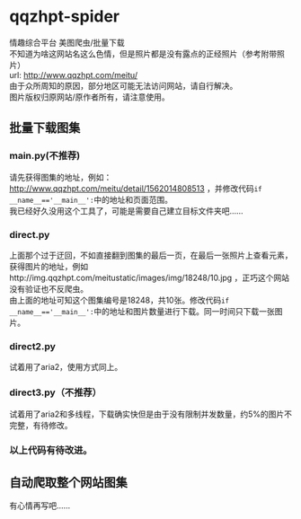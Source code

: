 # qqzhpt-spider
 情趣综合平台 美图爬虫/批量下载   
不知道为啥这网站名这么色情，但是照片都是没有露点的正经照片（参考附带照片）   
url: http://www.qqzhpt.com/meitu/  
由于众所周知的原因，部分地区可能无法访问网站，请自行解决。   
图片版权归原网站/原作者所有，请注意使用。   

## 批量下载图集
### main.py(不推荐) 
请先获得图集的地址，例如：http://www.qqzhpt.com/meitu/detail/1562014808513 ，并修改代码`if __name__=='__main__':`中的地址和页面范围。   
我已经好久没用这个工具了，可能是需要自己建立目标文件夹吧……    
### direct.py
上面那个过于迂回，不如直接翻到图集的最后一页，在最后一张照片上查看元素，获得图片的地址，例如http://img.qqzhpt.com/meitustatic/images/img/18248/10.jpg ，正巧这个网站没有验证也不反爬虫。   
由上面的地址可知这个图集编号是18248，共10张。修改代码`if __name__=='__main__':`中的地址和图片数量进行下载。同一时间只下载一张图片。  
### direct2.py
试着用了aria2，使用方式同上。   
### direct3.py（不推荐）
试着用了aria2和多线程，下载确实快但是由于没有限制并发数量，约5%的图片不完整，有待修改。   
### 以上代码有待改进。
## 自动爬取整个网站图集
有心情再写吧……